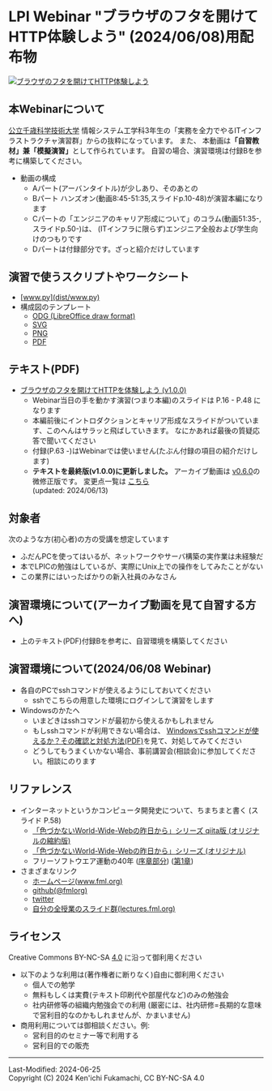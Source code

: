 # LPI Webinar "ブラウザのフタを開けてHTTP体験しよう" (2024/06/08)用配布物

[![ブラウザのフタを開けてHTTP体験しよう](https://img.youtube.com/vi/y84Asag9O1o/maxresdefault.jpg)](https://www.youtube.com/watch?v=y84Asag9O1o)

## 本Webinarについて

[公立千歳科学技術大学](https://www.chitose.ac.jp/)
情報システム工学科3年生の「実務を全力でやるITインフラストラクチャ演習群」からの抜粋になっています。
また、
本動画は<B>「自習教材」兼「模擬演習」</B>として作られています。
自習の場合、演習環境は付録Bを参考に構築してください。

- 動画の構成
    - Aパート(アーバンタイトル)が少しあり、そのあとの
    - Bパート ハンズオン(動画8:45-51:35,スライドp.10-48)が演習本編になります
    - Cパートの「エンジニアのキャリア形成について」のコラム(動画51:35-,スライドp.50-)は、
      (ITインフラに限らず)エンジニア全般および学生向けのつもりです
    - Dパートは付録部分です。ざっと紹介だけしています


## 演習で使うスクリプトやワークシート

- [www.py](dist/www.py)
- 構成図のテンプレート
    - [ODG (LibreOffice draw format)](dist/templates/www-design-template.odg)
    - [SVG](dist/templates/www-design-template.svg)
    - [PNG](dist/templates/www-design-template.png)
    - [PDF](dist/templates/www-design-template.pdf)


## テキスト(PDF)

- [ブラウザのフタを開けてHTTPを体験しよう (v1.0.0)](https://speakerdeck.com/fmlorg/burauzanohutawokai-ketehttpti-yan-siyou-20240608v1-dot-0-0)
    - Webinar当日の手を動かす演習(つまり本編)のスライドは P.16 - P.48 になります
    - 本編前後にイントロダクションとキャリア形成なスライドがついています、このへんはサラッと飛ばしていきます。
      なにかあれば最後の質疑応答で聞いてください
    - 付録(P.63 -)はWebinarでは使いません(たぶん付録の項目の紹介だけします)
    - <B>テキストを最終版(v1.0.0)に更新しました。</B>
      アーカイブ動画は
      [v0.6.0](dist/ブラウザのフタを開けてHTTPを体験しよう_20240608v0.6.0.pdf)の微修正版です。
      変更点一覧は
      [こちら](changes.md)
      <br>
      (updated: 2024/06/13)


## 対象者

次のような方(初心者)の方の受講を想定しています

- ふだんPCを使ってはいるが、ネットワークやサーバ構築の実作業は未経験だ
- 本でLPICの勉強はしているが、実際にUnix上での操作をしてみたことがない
- この業界にはいったばかりの新入社員のみなさん


## 演習環境について(アーカイブ動画を見て自習する方へ)

- 上のテキスト(PDF)付録Bを参考に、自習環境を構築してください


## 演習環境について(2024/06/08 Webinar)

- 各自のPCでsshコマンドが使えるようにしておいてください
    - sshでこちらの用意した環境にログインして演習をします
- Windowsのかたへ
    - いまどきはsshコマンドが最初から使えるかもしれません
    - もしsshコマンドが利用できない場合は、
        [Windowsでsshコマンドが使えるか？その確認と対処方法(PDF)](dist/Windowsでsshコマンドが使えるか？その確認と対処方法_20240608v0.6.0.pdf)を見て、対処してみてください
    - どうしてもうまくいかない場合、事前講習会(相談会)に参加してください。相談にのります


## リファレンス

- インターネットというかコンピュータ開発史について、ちまちまと書く (スライド P.58)
    - [「色づかないWorld-Wide-Webの昨日から」シリーズ qiita版 (オリジナルの縮約版)](https://qiita.com/tags/%e8%89%b2%e3%81%a5%e3%81%8b%e3%81%aa%e3%81%84world-wide-web%e3%81%ae%e6%98%a8%e6%97%a5%e3%81%8b%e3%82%89)
    - [「色づかないWorld-Wide-Webの昨日から」シリーズ (オリジナル)](https://technotes.fml.org/tags/%E8%89%B2%E3%81%A5%E3%81%8B%E3%81%AA%E3%81%84world-wide-web%E3%81%AE%E6%98%A8%E6%97%A5%E3%81%8B%E3%82%89/)
    - フリーソフトウエア運動の40年 ([序章部分](https://cist.repo.nii.ac.jp/records/736)) ([第1章](https://cist.repo.nii.ac.jp/records/2000009))
- さまざまなリンク
    - [ホームページ(www.fml.org)](https://www.fml.org/)
    - [github(@fmlorg)](https://github.com/fmlorg/)
    - [twitter](https://twitter.com/fukachan_fmlorg)
    - [自分の全授業のスライド群(lectures.fml.org)](https://lectures.fml.org/)


## ライセンス

Creative Commons BY-NC-SA [4.0](https://creativecommons.org/licenses/by/4.0/deed.ja) に沿って御利用ください

- 以下のような利用は(著作権者に断りなく)自由に御利用ください
  -  個人での勉学
  -  無料もしくは実費(テキスト印刷代や部屋代など)のみの勉強会
  -  社内研修等の組織内勉強会での利用
    (厳密には、社内研修=長期的な意味で営利目的なのかもしれませんが、かまいません)
- 商用利用については御相談ください。例:
  -  営利目的のセミナー等で利用する
  -  営利目的での販売


<hr>
Last-Modified: 2024-06-25
<br>
Copyright (C) 2024 Ken'ichi Fukamachi, CC BY-NC-SA 4.0
